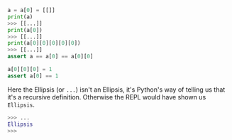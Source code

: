 ```py
a = a[0] = [[]]
print(a)
>>> [[...]]
print(a[0])
>>> [[...]]
print(a[0][0][0][0][0])
>>> [[...]]
assert a == a[0] == a[0][0]

a[0][0][0] = 1
assert a[0] == 1
```

Here the Ellipsis (or  `...`) isn't an Ellipsis, it's Python's way of telling us that it's a recursive definition. Otherwise the REPL would have shown us `Ellipsis`.
```py
>>> ...
Ellipsis
>>>
```